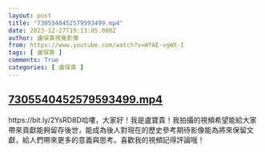 ```yaml
---
layout: post
title: "7305540452579593499.mp4"
date: 2023-12-27T19:13:05.000Z
author: 盧保貴視覺影像
from: https://www.youtube.com/watch?v=WfAE-vgWX-I
tags: [ 盧保貴 ]
comments: True
categories: [ 盧保貴 ]
---
```

<!--1703704385000-->
[7305540452579593499.mp4](https://www.youtube.com/watch?v=WfAE-vgWX-I)
------

<div>
https://bit.ly/2YsRD8D哈嘍，大家好！我是盧寶貴！我拍攝的視頻希望能給大家帶來貢獻能夠留存後世，能成為後人對現在的歷史參考期待影像能為將來保留文獻，給人們帶來更多的意義與思考。喜歡我的視頻記得評論哦！
</div>

